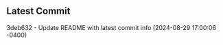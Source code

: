 
## Latest Commit
3deb632 - Update README with latest commit info (2024-08-29 17:00:06 -0400) <Yunxi-Zhou>
